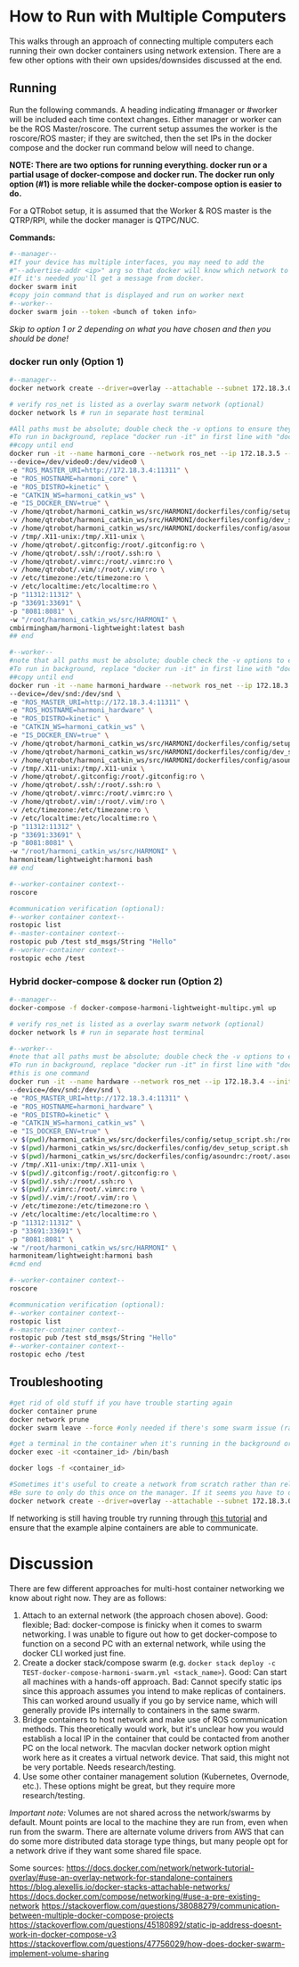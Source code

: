 # How to Run with Multiple Computers

This walks through an approach of connecting multiple computers each running their own docker containers using network extension. There are a few other options with their own upsides/downsides discussed at the end.

## Running 

Run the following commands. A heading indicating #manager or #worker will be included each time context changes. Either manager or worker can be the ROS Master/roscore. The current setup assumes the worker is the roscore/ROS master; if they are switched, then the set IPs in the docker compose and the docker run command below will need to change. 

__NOTE: There are two options for running everything. docker run or a partial usage of docker-compose and docker run. The docker run only option (#1) is more reliable while the docker-compose option is easier to do.__

For a QTRobot setup, it is assumed that the Worker & ROS master is the QTRP/RPI, while the docker manager is QTPC/NUC.

__Commands:__

```bash
#--manager--
#If your device has multiple interfaces, you may need to add the 
#"--advertise-addr <ip>" arg so that docker will know which network to use (it is usually the ip for eth0).
#If it's needed you'll get a message from docker.
docker swarm init
#copy join command that is displayed and run on worker next
#--worker--
docker swarm join --token <bunch of token info>
```

_Skip to option 1 or 2 depending on what you have chosen and then you should be done!_

### docker run only (Option 1)
```bash
#--manager--
docker network create --driver=overlay --attachable --subnet 172.18.3.0/24 ros_net

# verify ros_net is listed as a overlay swarm network (optional)
docker network ls # run in separate host terminal

#All paths must be absolute; double check the -v options to ensure they are correct. An assumed path was chosen for the harmoni git directory
#To run in background, replace "docker run -it" in first line with "docker run -dit" 
##copy until end
docker run -it --name harmoni_core --network ros_net --ip 172.18.3.5 --init \
--device=/dev/video0:/dev/video0 \
-e "ROS_MASTER_URI=http://172.18.3.4:11311" \
-e "ROS_HOSTNAME=harmoni_core" \
-e "ROS_DISTRO=kinetic" \
-e "CATKIN_WS=harmoni_catkin_ws" \
-e "IS_DOCKER_ENV=true" \
-v /home/qtrobot/harmoni_catkin_ws/src/HARMONI/dockerfiles/config/setup_script.sh:"/root/.setup_script.sh" \
-v /home/qtrobot/harmoni_catkin_ws/src/HARMONI/dockerfiles/config/dev_setup_script.sh:"/root/.dev_setup_script.sh" \
-v /home/qtrobot/harmoni_catkin_ws/src/HARMONI/dockerfiles/config/asoundrc:"/root/.asoundrc" \
-v /tmp/.X11-unix:/tmp/.X11-unix \
-v /home/qtrobot/.gitconfig:/root/.gitconfig:ro \
-v /home/qtrobot/.ssh/:/root/.ssh:ro \
-v /home/qtrobot/.vimrc:/root/.vimrc:ro \
-v /home/qtrobot/.vim/:/root/.vim/:ro \
-v /etc/timezone:/etc/timezone:ro \
-v /etc/localtime:/etc/localtime:ro \
-p "11312:11312" \
-p "33691:33691" \
-p "8081:8081" \
-w "/root/harmoni_catkin_ws/src/HARMONI" \
cmbirmingham/harmoni-lightweight:latest bash 
## end

#--worker--
#note that all paths must be absolute; double check the -v options to ensure they are correct.
#To run in background, replace "docker run -it" in first line with "docker run -dit" 
##copy until end
docker run -it --name harmoni_hardware --network ros_net --ip 172.18.3.4 --init \
--device=/dev/snd:/dev/snd \
-e "ROS_MASTER_URI=http://172.18.3.4:11311" \
-e "ROS_HOSTNAME=harmoni_hardware" \
-e "ROS_DISTRO=kinetic" \
-e "CATKIN_WS=harmoni_catkin_ws" \
-e "IS_DOCKER_ENV=true" \
-v /home/qtrobot/harmoni_catkin_ws/src/HARMONI/dockerfiles/config/setup_script.sh:/root/.setup_script.sh \
-v /home/qtrobot/harmoni_catkin_ws/src/HARMONI/dockerfiles/config/dev_setup_script.sh:/root/.dev_setup_script.sh \
-v /home/qtrobot/harmoni_catkin_ws/src/HARMONI/dockerfiles/config/asoundrc:/root/.asoundrc \
-v /tmp/.X11-unix:/tmp/.X11-unix \
-v /home/qtrobot/.gitconfig:/root/.gitconfig:ro \
-v /home/qtrobot/.ssh/:/root/.ssh:ro \
-v /home/qtrobot/.vimrc:/root/.vimrc:ro \
-v /home/qtrobot/.vim/:/root/.vim/:ro \
-v /etc/timezone:/etc/timezone:ro \
-v /etc/localtime:/etc/localtime:ro \
-p "11312:11312" \
-p "33691:33691" \
-p "8081:8081" \
-w "/root/harmoni_catkin_ws/src/HARMONI" \
harmoniteam/lightweight:harmoni bash 
## end

#--worker-container context--
roscore

#communication verification (optional):
#--worker container context--
rostopic list
#--master-container context--
rostopic pub /test std_msgs/String "Hello"
#--worker-container context--
rostopic echo /test
```


### Hybrid docker-compose & docker run (Option 2)

```bash
#--manager--
docker-compose -f docker-compose-harmoni-lightweight-multipc.yml up

# verify ros_net is listed as a overlay swarm network (optional)
docker network ls # run in separate host terminal

#--worker--
#note that all paths must be absolute; double check the -v options to ensure they are correct. $(pwd) == ~ == homedir
#To run in background, replace "docker run -it" in first line with "docker run -dit" 
#this is one command
docker run -it --name hardware --network ros_net --ip 172.18.3.4 --init \
--device=/dev/snd:/dev/snd \
-e "ROS_MASTER_URI=http://172.18.3.4:11311" \
-e "ROS_HOSTNAME=harmoni_hardware" \
-e "ROS_DISTRO=kinetic" \
-e "CATKIN_WS=harmoni_catkin_ws" \
-e "IS_DOCKER_ENV=true" \
-v $(pwd)/harmoni_catkin_ws/src/dockerfiles/config/setup_script.sh:/root/.setup_script.sh \
-v $(pwd)/harmoni_catkin_ws/src/dockerfiles/config/dev_setup_script.sh:/root/.dev_setup_script.sh \
-v $(pwd)/harmoni_catkin_ws/src/dockerfiles/config/asoundrc:/root/.asoundrc \
-v /tmp/.X11-unix:/tmp/.X11-unix \
-v $(pwd)/.gitconfig:/root/.gitconfig:ro \
-v $(pwd)/.ssh/:/root/.ssh:ro \
-v $(pwd)/.vimrc:/root/.vimrc:ro \
-v $(pwd)/.vim/:/root/.vim/:ro \
-v /etc/timezone:/etc/timezone:ro \
-v /etc/localtime:/etc/localtime:ro \
-p "11312:11312" \
-p "33691:33691" \
-p "8081:8081" \
-w "/root/harmoni_catkin_ws/src/HARMONI" \
harmoniteam/lightweight:harmoni bash 
#cmd end

#--worker-container context--
roscore

#communication verification (optional):
#--worker container context--
rostopic list
#--master-container context--
rostopic pub /test std_msgs/String "Hello"
#--worker-container context--
rostopic echo /test
```


## Troubleshooting
```bash
#get rid of old stuff if you have trouble starting again
docker container prune
docker network prune
docker swarm leave --force #only needed if there's some swarm issue (rare)

#get a terminal in the container when it's running in the background or doing something else.
docker exec -it <container_id> /bin/bash

docker logs -f <container_id>

#Sometimes it's useful to create a network from scratch rather than relying on docker-compose to do it. 
#Be sure to only do this once on the manager. If it seems you have to do it twice, there is some other issue at play preventing network communication.
docker network create --driver=overlay --attachable --subnet 172.18.3.0/24 ros_net
```

If networking is still having trouble try running through [this tutorial](https://docs.docker.com/network/network-tutorial-overlay/#use-an-overlay-network-for-standalone-containers) and ensure that the example alpine containers are able to communicate.

# Discussion

There are few different approaches for multi-host container networking we know about right now. They are as follows:

1. Attach to an external network (the approach chosen above). Good: flexible; Bad: docker-compose is finicky when it comes to swarm networking. I was unable to figure out how to get docker-compose to function on a second PC with an external network, while using the docker CLI worked just fine.
2. Create a docker stack/compose swarm (e.g. `docker stack deploy -c TEST-docker-compose-harmoni-swarm.yml <stack_name>`). Good: Can start all machines with a hands-off approach. Bad: Cannot specify static ips since this approach assumes you intend to make replicas of containers. This can worked around usually if you go by service name, which will generally provide IPs internally to containers in the same swarm.
3. Bridge containers to host network and make use of ROS communication methods. This theoretically would work, but it's unclear how you would establish a local IP in the container that could be contacted from another PC on the local network. The macvlan docker network option might work here as it creates a virtual network device. That said, this might not be very portable. Needs research/testing.
4. Use some other container management solution (Kubernetes, Overnode, etc.). These options might be great, but they require more research/testing.

*Important note:* Volumes are not shared across the network/swarms by default. Mount points are local to the machine they are run from, even when run from the swarm. There are alternate volume drivers from AWS that can do some more distributed data storage type things, but many people opt for a network drive if they want some shared file space.

Some sources:
https://docs.docker.com/network/network-tutorial-overlay/#use-an-overlay-network-for-standalone-containers
https://blog.alexellis.io/docker-stacks-attachable-networks/
https://docs.docker.com/compose/networking/#use-a-pre-existing-network
https://stackoverflow.com/questions/38088279/communication-between-multiple-docker-compose-projects
https://stackoverflow.com/questions/45180892/static-ip-address-doesnt-work-in-docker-compose-v3
https://stackoverflow.com/questions/47756029/how-does-docker-swarm-implement-volume-sharing